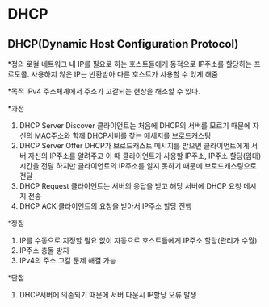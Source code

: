 DHCP
====================================
DHCP(Dynamic Host Configuration Protocol)
------------------------------------
*정의
로컬 네트워크 내 IP를 필요로 하는 호스트들에게 동적으로 IP주소를 할당하는 프로토콜.
사용하지 않은 IP는 반환받아 다른 호스트가 사용할 수 있게 해줌

*목적
IPv4 주소체계에서 주소가 고갈되는 현상을 해소할 수 있다.

*과정
1. DHCP Server Discover
클라이언트는 처음에 DHCP의 서버를 모르기 때문에 자신의 MAC주소와 함께 DHCP서버를 찾는 메세지를 브로드캐스팅
2. DHCP Server Offer
DHCP가 브로드캐스트 메시지를 받으면 클라이언트에게 서버 자신의 IP주소를 알려주고
이 때 클라이언트가 사용할 IP주소, IP주소 할당(임대)시간을 전달
하지만 클라이언트의 IP주소를 알지 못하기 때문에 브로드캐스팅으로 전달
3. DHCP Request
클라이언트는 서버의 응답을 받고 해당 서버에 DHCP 요청 메시지 전송
4. DHCP ACK
클라이언트의 요청을 받아서 IP주소 할당 진행

*장점
1. IP를 수동으로 지정할 필요 없이 자동으로 호스트들에게 IP주소 할당(관리가 수월)
2. IP주소 충돌 방지
3. IPv4의 주소 고갈 문제 해결 가능

*단점
1. DHCP서버에 의존되기 때문에 서버 다운시 IP할당 오류 발생 



